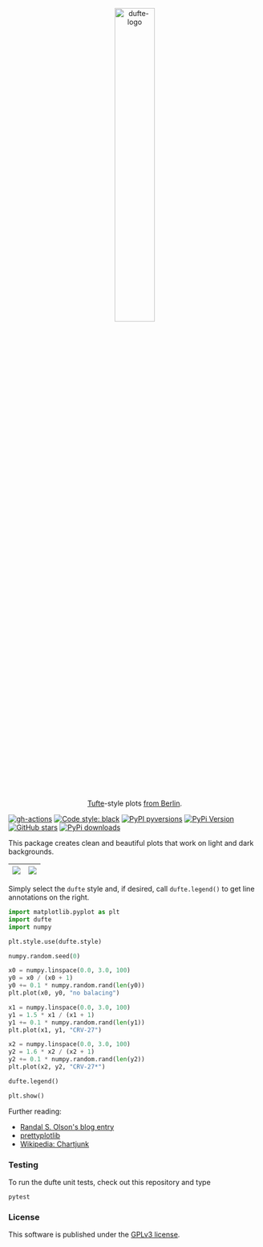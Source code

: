 <p align="center">
  <a href="https://github.com/nschloe/dufte"><img alt="dufte-logo" src="https://nschloe.github.io/dufte/logo.svg" width="40%"></a>
  <p align="center"><a href="https://en.wikipedia.org/wiki/Edward_Tufte">Tufte</a>-style plots <a href="https://www.linguee.com/german-english/translation/dufte.html">from Berlin</a>.</p>
</p>

[![gh-actions](https://img.shields.io/github/workflow/status/nschloe/dufte/ci?style=flat-square)](https://github.com/nschloe/dufte/actions?query=workflow%3Aci)
[![Code style: black](https://img.shields.io/badge/code%20style-black-000000.svg?style=flat-square)](https://github.com/psf/black)
[![PyPI pyversions](https://img.shields.io/pypi/pyversions/dufte.svg?style=flat-square)](https://pypi.org/pypi/dufte/)
[![PyPi Version](https://img.shields.io/pypi/v/dufte.svg?style=flat-square)](https://pypi.org/project/dufte)
[![GitHub stars](https://img.shields.io/github/stars/nschloe/dufte.svg?logo=github&label=Stars&logoColor=white&style=flat-square)](https://github.com/nschloe/dufte)
[![PyPi downloads](https://img.shields.io/pypi/dm/dufte.svg?style=flat-square)](https://pypistats.org/packages/dufte)

This package creates clean and beautiful plots that work on light and dark backgrounds.

<img src="https://nschloe.github.io/dufte/ex1-light.svg"> |  <img src="https://nschloe.github.io/dufte/ex1-dark.svg">
:----:|:----:|

Simply select the `dufte` style and, if desired, call `dufte.legend()` to get
line annotations on the right.

```python
import matplotlib.pyplot as plt
import dufte
import numpy

plt.style.use(dufte.style)

numpy.random.seed(0)

x0 = numpy.linspace(0.0, 3.0, 100)
y0 = x0 / (x0 + 1)
y0 += 0.1 * numpy.random.rand(len(y0))
plt.plot(x0, y0, "no balacing")

x1 = numpy.linspace(0.0, 3.0, 100)
y1 = 1.5 * x1 / (x1 + 1)
y1 += 0.1 * numpy.random.rand(len(y1))
plt.plot(x1, y1, "CRV-27")

x2 = numpy.linspace(0.0, 3.0, 100)
y2 = 1.6 * x2 / (x2 + 1)
y2 += 0.1 * numpy.random.rand(len(y2))
plt.plot(x2, y2, "CRV-27*")

dufte.legend()

plt.show()
```
Further reading:

 * [Randal S. Olson's blog entry](http://www.randalolson.com/2014/06/28/how-to-make-beautiful-data-visualizations-in-python-with-matplotlib/)
 * [prettyplotlib](https://github.com/olgabot/prettyplotlib)
 * [Wikipedia: Chartjunk](https://en.wikipedia.org/wiki/Chartjunk)


### Testing

To run the dufte unit tests, check out this repository and type
```
pytest
```

### License

This software is published under the [GPLv3 license](https://www.gnu.org/licenses/gpl-3.0.en.html).
